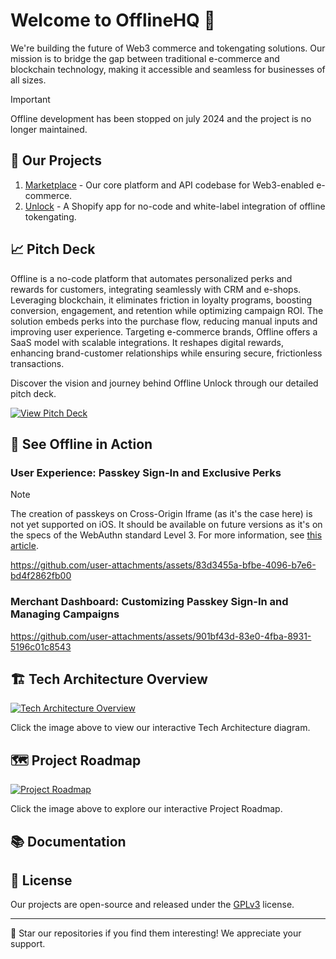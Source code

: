 # Welcome to OfflineHQ 👋

We're building the future of Web3 commerce and tokengating solutions. Our mission is to bridge the gap between traditional e-commerce and blockchain technology, making it accessible and seamless for businesses of all sizes.

> [!IMPORTANT]  
> Offline development has been stopped on july 2024 and the project is no longer maintained.

## 🚀 Our Projects

1. [Marketplace](https://github.com/OfflineHQ/marketplace) - Our core platform and API codebase for Web3-enabled e-commerce.
2. [Unlock](https://github.com/OfflineHQ/shopify-unlock) - A Shopify app for no-code and white-label integration of offline tokengating.

## 📈 Pitch Deck

Offline is a no-code platform that automates personalized perks and rewards for customers, integrating seamlessly with CRM and e-shops. Leveraging blockchain, it eliminates friction in loyalty programs, boosting conversion, engagement, and retention while optimizing campaign ROI. The solution embeds perks into the purchase flow, reducing manual inputs and improving user experience. Targeting e-commerce brands, Offline offers a SaaS model with scalable integrations. It reshapes digital rewards, enhancing brand-customer relationships while ensuring secure, frictionless transactions.

Discover the vision and journey behind Offline Unlock through our detailed pitch deck.

[![View Pitch Deck](https://img.shields.io/badge/View_Pitch_Deck-Click_Here-blue)](https://www.canva.com/design/DAGI90JcDQA/O_y__9JnJ1i4PP-IKgD-xA/view?utm_content=DAGI90JcDQA&utm_campaign=designshare&utm_medium=link&utm_source=editor)

## 🎥 See Offline in Action

### User Experience: Passkey Sign-In and Exclusive Perks

> [!NOTE]  
> The creation of passkeys on Cross-Origin Iframe (as it's the case here) is not yet supported on iOS. It should be available on future versions as it's on the specs of the WebAuthn standard Level 3. For more information, see [this article](https://www.corbado.com/blog/iframe-passkeys-webauthn#32-create-passkeys-in-cross-origin-iframes).

<https://github.com/user-attachments/assets/83d3455a-bfbe-4096-b7e6-bd4f2862fb00>

### Merchant Dashboard: Customizing Passkey Sign-In and Managing Campaigns

<https://github.com/user-attachments/assets/901bf43d-83e0-4fba-8931-5196c01c8543>

## 🏗️ Tech Architecture Overview

[![Tech Architecture Overview](https://github.com/user-attachments/assets/db22f03e-b1e4-4eb9-bf39-52c6d0e050df)](https://lucid.app/documents/embedded/e4944a4b-41af-47ed-a4ff-1c4e5f2b7528?invitationId=inv_54639997-dead-44bf-a378-f4473e74e48c#)

Click the image above to view our interactive Tech Architecture diagram.

## 🗺️ Project Roadmap

[![Project Roadmap](https://github.com/user-attachments/assets/876ea41b-48b4-4308-8239-12ca34694134)](https://lucid.app/documents/embedded/160cef11-5208-4ba5-a611-659f81f13e02#)

Click the image above to explore our interactive Project Roadmap.

## 📚 Documentation

## 📄 License

Our projects are open-source and released under the [GPLv3](LICENSE) license.

---

🌟 Star our repositories if you find them interesting! We appreciate your support.
